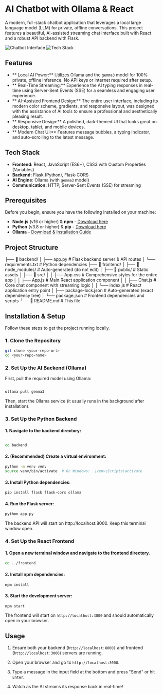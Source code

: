 # AI Chatbot with Ollama & React

A modern, full-stack chatbot application that leverages a local large language model (LLM) for private, offline conversations. This project features a beautiful, AI-assisted streaming chat interface built with React and a robust API backend with Flask.

![Chatbot Interface](https://img.shields.io/badge/Interface-Modern%20%26%20Responsive-3A8FB7?style=for-the-badge)
![Tech Stack](https://img.shields.io/badge/Stack-React%20%7C%20Flask%20%7C%20Ollama-2A1B3D?style=for-the-badge)

## Features

- ** Local AI Power:** Utilizes Ollama and the `gemma3` model for 100% private, offline inference. No API keys or internet required after setup.
- ** Real-Time Streaming:** Experience the AI typing responses in real-time using Server-Sent Events (SSE) for a seamless and engaging user experience.
- ** AI-Assisted Frontend Design:** The entire user interface, including its modern color scheme, gradients, and responsive layout, was designed with the assistance of AI tools to ensure a professional and aesthetically pleasing result.
- ** Responsive Design:** A polished, dark-themed UI that looks great on desktop, tablet, and mobile devices.
- ** Modern Chat UI:** Features message bubbles, a typing indicator, and auto-scrolling to the latest message.

## Tech Stack

- **Frontend:** React, JavaScript (ES6+), CSS3 with Custom Properties (Variables)
- **Backend:** Flask (Python), Flask-CORS
- **AI Engine:** Ollama (with `gemma3` model)
- **Communication:** HTTP, Server-Sent Events (SSE) for streaming

## Prerequisites

Before you begin, ensure you have the following installed on your machine:

- **Node.js** (v16 or higher) & **npm** - [Download here](https://nodejs.org/)
- **Python** (v3.8 or higher) & **pip** - [Download here](https://www.python.org/downloads/)
- **Ollama** - [Download & Installation Guide](https://ollama.ai/)

## Project Structure
├── 📁 backend/
│ ├── app.py # Flask backend server & API routes
│ └── requirements.txt # Python dependencies
├── 📁 frontend/
│ ├── 📁 node_modules/ # Auto-generated (do not edit)
│ ├── 📁 public/ # Static assets
│ ├── 📁 src/
│ │ ├── App.css # Comprehensive styles for the entire app
│ │ ├── App.js # Main React application component
│ │ ├── Chat.js # Core chat component with streaming logic
│ │ └── index.js # React application entry point
│ ├── package-lock.json # Auto-generated (exact dependency tree)
│ └── package.json # Frontend dependencies and scripts
└── 📄 README.md # This file


## Installation & Setup

Follow these steps to get the project running locally.

### 1. Clone the Repository

```bash
git clone <your-repo-url>
cd <your-repo-name>
```

### 2. Set Up the AI Backend (Ollama)

First, pull the required model using Ollama:
```bash

ollama pull gemma3
```

Then, start the Ollama service (it usually runs in the background after installation).

### 3. Set Up the Python Backend

#### 1. Navigate to the backend directory:
``` bash

cd backend
```

#### 2. (Recommended) Create a virtual environment:
```bash
python -m venv venv
source venv/bin/activate  # On Windows: .\venv\Scripts\activate
```

#### 3. Install Python dependencies:
```bash
pip install flask flask-cors ollama
```

#### 4. Run the Flask server:
```bash
python app.py
```
The backend API will start on http://localhost:8000. Keep this terminal window open.

### 4. Set Up the React Frontend

#### 1. Open a new terminal window and navigate to the frontend directory.
```bash
cd ../frontend
```
    
#### 2. Install npm dependencies:
```bash
npm install
```

#### 3. Start the development server:
```bash
npm start
```
The frontend will start on `http://localhost:3000` and should automatically open in your browser.

## Usage

1. Ensure both your backend (`http://localhost:8000)` and frontend (`http://localhost:3000`) servers are running.

2. Open your browser and go to `http://localhost:3000`.

3. Type a message in the input field at the bottom and press "Send" or hit `Enter`.

4. Watch as the AI streams its response back in real-time!


